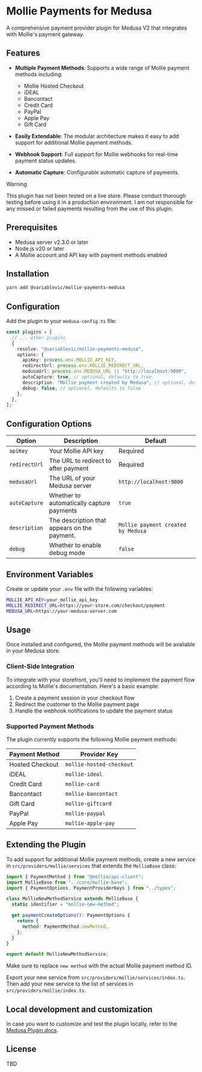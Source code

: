 # Mollie Payments for Medusa

A comprehensive payment provider plugin for Medusa V2 that integrates with Mollie's payment gateway.

## Features

- **Multiple Payment Methods**: Supports a wide range of Mollie payment methods including:

  - Mollie Hosted Checkout
  - iDEAL
  - Bancontact
  - Credit Card
  - PayPal
  - Apple Pay
  - Gift Card

- **Easily Extendable**: The modular architecture makes it easy to add support for additional Mollie payment methods.

- **Webhook Support**: Full support for Mollie webhooks for real-time payment status updates.

- **Automatic Capture**: Configurable automatic capture of payments.

> [!WARNING]
> This plugin has not been tested on a live store. Please conduct thorough testing before using it in a production environment. I am not responsible for any missed or failed payments resulting from the use of this plugin.

## Prerequisites

- Medusa server v2.3.0 or later
- Node.js v20 or later
- A Mollie account and API key with payment methods enabled

## Installation

```bash
yarn add @variablevic/mollie-payments-medusa
```

## Configuration

Add the plugin to your `medusa-config.ts` file:

```typescript
const plugins = [
  // ... other plugins
  {
    resolve: "@variablevic/mollie-payments-medusa",
    options: {
      apiKey: process.env.MOLLIE_API_KEY,
      redirectUrl: process.env.MOLLIE_REDIRECT_URL,
      medusaUrl: process.env.MEDUSA_URL || "http://localhost:9000",
      autoCapture: true, // optional, defaults to true
      description: "Mollie payment created by Medusa", // optional, defaults to "Mollie payment created by Medusa"
      debug: false, // optional, defaults to false
    },
  },
];
```

## Configuration Options

| Option        | Description                                                                               | Default                 |
| ------------- | ----------------------------------------------------------------------------------------- | ----------------------- |
| `apiKey`      | Your Mollie API key                                                                       | Required                |
| `redirectUrl` | The URL to redirect to after payment                                                      | Required                |
| `medusaUrl`   | The URL of your Medusa server                                                             | `http://localhost:9000` |
| `autoCapture` | Whether to automatically capture payments                                                 | `true`                  |
| `description` | The description that appears on the payment.                                              | `Mollie payment created by Medusa`          |
| `debug`       | Whether to enable debug mode                                                              | `false`                 |

## Environment Variables

Create or update your `.env` file with the following variables:

```bash
MOLLIE_API_KEY=your_mollie_api_key
MOLLIE_REDIRECT_URL=https://your-store.com/checkout/payment
MEDUSA_URL=https://your-medusa-server.com
```

## Usage

Once installed and configured, the Mollie payment methods will be available in your Medusa store.

### Client-Side Integration

To integrate with your storefront, you'll need to implement the payment flow according to Mollie's documentation. Here's a basic example:

1. Create a payment session in your checkout flow
2. Redirect the customer to the Mollie payment page
3. Handle the webhook notifications to update the payment status

### Supported Payment Methods

The plugin currently supports the following Mollie payment methods:

| Payment Method  | Provider Key             |
| --------------- | ------------------------ |
| Hosted Checkout | `mollie-hosted-checkout` |
| iDEAL           | `mollie-ideal`           |
| Credit Card     | `mollie-card`            |
| Bancontact      | `mollie-bancontact`      |
| Gift Card       | `mollie-giftcard`        |
| PayPal          | `mollie-paypal`          |
| Apple Pay       | `mollie-apple-pay`       |

## Extending the Plugin

To add support for additional Mollie payment methods, create a new service in `src/providers/mollie/services` that extends the `MollieBase` class:

```typescript
import { PaymentMethod } from "@mollie/api-client";
import MollieBase from "../core/mollie-base";
import { PaymentOptions, PaymentProviderKeys } from "../types";

class MollieNewMethodService extends MollieBase {
  static identifier = "mollie-new-method";

  get paymentCreateOptions(): PaymentOptions {
    return {
      method: PaymentMethod.newMethod,
    };
  }
}

export default MollieNewMethodService;
```

Make sure to replace `new method` with the actual Mollie payment method ID. 

Export your new service from `src/providers/mollie/services/index.ts`. Then add your new service to the list of services in `src/providers/mollie/index.ts`.

## Local development and customization

In case you want to customize and test the plugin locally, refer to the [Medusa Plugin docs](https://docs.medusajs.com/learn/fundamentals/plugins/create#3-publish-plugin-locally-for-development-and-testing).

## License

TBD
